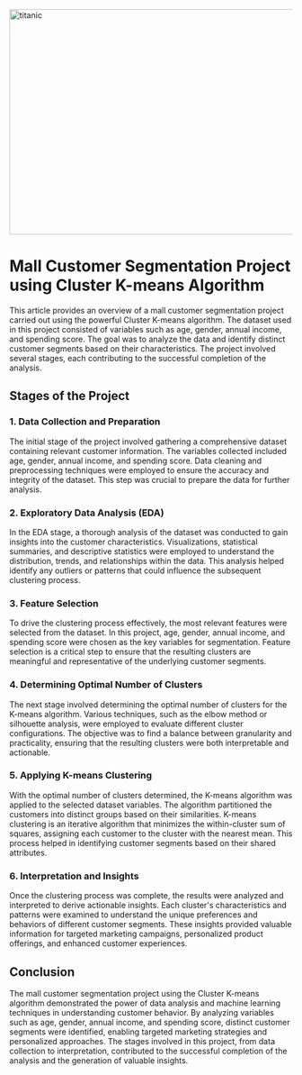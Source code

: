 <img src="https://www.axis.com/blog/secure-insights/wp-content/uploads/sites/11/2021/08/family_shopping_mall_parents_children_1904_780x371.jpg" alt="titanic" width="1000" height="400">


# Mall Customer Segmentation Project using Cluster K-means Algorithm

This article provides an overview of a mall customer segmentation project carried out using the powerful Cluster K-means algorithm. The dataset used in this project consisted of variables such as age, gender, annual income, and spending score. The goal was to analyze the data and identify distinct customer segments based on their characteristics. The project involved several stages, each contributing to the successful completion of the analysis. 

## Stages of the Project

### 1. Data Collection and Preparation
The initial stage of the project involved gathering a comprehensive dataset containing relevant customer information. The variables collected included age, gender, annual income, and spending score. Data cleaning and preprocessing techniques were employed to ensure the accuracy and integrity of the dataset. This step was crucial to prepare the data for further analysis.

### 2. Exploratory Data Analysis (EDA)
In the EDA stage, a thorough analysis of the dataset was conducted to gain insights into the customer characteristics. Visualizations, statistical summaries, and descriptive statistics were employed to understand the distribution, trends, and relationships within the data. This analysis helped identify any outliers or patterns that could influence the subsequent clustering process.

### 3. Feature Selection
To drive the clustering process effectively, the most relevant features were selected from the dataset. In this project, age, gender, annual income, and spending score were chosen as the key variables for segmentation. Feature selection is a critical step to ensure that the resulting clusters are meaningful and representative of the underlying customer segments.

### 4. Determining Optimal Number of Clusters
The next stage involved determining the optimal number of clusters for the K-means algorithm. Various techniques, such as the elbow method or silhouette analysis, were employed to evaluate different cluster configurations. The objective was to find a balance between granularity and practicality, ensuring that the resulting clusters were both interpretable and actionable.

### 5. Applying K-means Clustering
With the optimal number of clusters determined, the K-means algorithm was applied to the selected dataset variables. The algorithm partitioned the customers into distinct groups based on their similarities. K-means clustering is an iterative algorithm that minimizes the within-cluster sum of squares, assigning each customer to the cluster with the nearest mean. This process helped in identifying customer segments based on their shared attributes.

### 6. Interpretation and Insights
Once the clustering process was complete, the results were analyzed and interpreted to derive actionable insights. Each cluster's characteristics and patterns were examined to understand the unique preferences and behaviors of different customer segments. These insights provided valuable information for targeted marketing campaigns, personalized product offerings, and enhanced customer experiences.

## Conclusion
The mall customer segmentation project using the Cluster K-means algorithm demonstrated the power of data analysis and machine learning techniques in understanding customer behavior. By analyzing variables such as age, gender, annual income, and spending score, distinct customer segments were identified, enabling targeted marketing strategies and personalized approaches. The stages involved in this project, from data collection to interpretation, contributed to the successful completion of the analysis and the generation of valuable insights.
